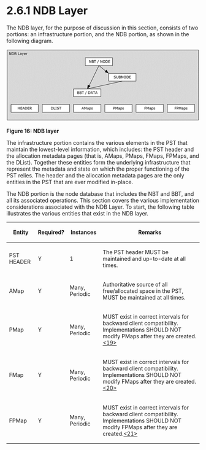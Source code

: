 <html dir="LTR" xmlns:mshelp="http://msdn.microsoft.com/mshelp" xmlns:ddue="http://ddue.schemas.microsoft.com/authoring/2003/5" xmlns:xlink="http://www.w3.org/1999/xlink" xmlns:tool="http://www.microsoft.com/tooltip">
    <head>
        <meta http-equiv="Content-Type" content="text/html; CHARSET=utf-8"></meta>
        <meta name="save" content="history"></meta>
        <title>2.6.1 NDB Layer</title>
        <xml>
            <mshelp:toctitle title="2.6.1 NDB Layer"></mshelp:toctitle>
            <mshelp:rltitle title="[MS-PST]: NDB Layer"></mshelp:rltitle>
            <mshelp:keyword index="A" term="9d2083cf-fd37-4a0d-b61a-d2ef10a89a04"></mshelp:keyword>
            <mshelp:attr name="DCSext.ContentType" value="open specification"></mshelp:attr>
            <mshelp:attr name="AssetID" value="9d2083cf-fd37-4a0d-b61a-d2ef10a89a04"></mshelp:attr>
            <mshelp:attr name="TopicType" value="kbRef"></mshelp:attr>
            <mshelp:attr name="DCSext.Title" value="[MS-PST]: NDB Layer" />
        </xml>
    </head>
    <body>
        <div id="header">
            <h1 class="heading">2.6.1 NDB Layer</h1>
        </div>
        <div id="mainSection">
            <div id="mainBody">
                <div id="allHistory" class="saveHistory"></div>
                <div id="sectionSection0" class="section" name="collapseableSection">
                    

<p>The NDB layer, for the purpose of discussion in this
section, consists of two portions: an infrastructure portion, and the NDB
portion, as shown in the following diagram.</p>

<p><img id="MS-PST_pict9a2b1813-f329-4be0-9ac3-fc41fe21d2b4.png" src="MS-PST_files/image016.png" alt="NDB layer" title="NDB layer"></p>

<p><b>Figure 16: NDB layer</b></p>

<p>The infrastructure portion contains the various elements in
the PST that maintain the lowest-level information, which includes: the PST
header and the allocation metadata pages (that is, AMaps, PMaps, FMaps, FPMaps,
and the DList). Together these entities form the underlying infrastructure that
represent the metadata and state on which the proper functioning of the PST
relies. The header and the allocation metadata pages are the only entities in
the PST that are ever modified in-place.</p>

<p>The NDB portion is the node database that includes the NBT
and BBT, and all its associated operations. This section covers the various
implementation considerations associated with the NDB Layer. To start, the
following table illustrates the various entities that exist in the NDB layer.</p>

<table>
 <thead>
  <tr>
   <th>
   <p>Entity</p>
   </th>
   <th>
   <p>Required?</p>
   </th>
   <th>
   <p>Instances</p>
   </th>
   <th>
   <p>Remarks</p>
   </th>
  </tr>
 </thead>
 <tr>
  <td>
  <p>PST
  HEADER</p>
  </td>
  <td>
  <p>Y</p>
  </td>
  <td>
  <p>1</p>
  </td>
  <td>
  <p>The
  PST header MUST be maintained and up-to-date at all times.</p>
  </td>
 </tr>
 <tr>
  <td>
  <p>AMap</p>
  </td>
  <td>
  <p>Y</p>
  </td>
  <td>
  <p>Many,
  Periodic</p>
  </td>
  <td>
  <p>Authoritative
  source of all free/allocated space in the PST, MUST be maintained at all
  times.</p>
  </td>
 </tr>
 <tr>
  <td>
  <p>PMap</p>
  </td>
  <td>
  <p>Y</p>
  </td>
  <td>
  <p>Many,
  Periodic</p>
  </td>
  <td>
  <p>MUST
  exist in correct intervals for backward client compatibility. Implementations
  SHOULD NOT modify PMaps after they are created.<a id="Appendix_A_Target_19"></a><a href="f040f8b2-f023-4ed9-94fd-de487da83ed5.html#Appendix_A_19" aria-label="Product behavior note 19">&lt;19&gt;</a></p>
  </td>
 </tr>
 <tr>
  <td>
  <p>FMap</p>
  </td>
  <td>
  <p>Y</p>
  </td>
  <td>
  <p>Many,
  Periodic</p>
  </td>
  <td>
  <p>MUST
  exist in correct intervals for backward client compatibility. Implementations
  SHOULD NOT modify FMaps after they are created.<a id="Appendix_A_Target_20"></a><a href="f040f8b2-f023-4ed9-94fd-de487da83ed5.html#Appendix_A_20" aria-label="Product behavior note 20">&lt;20&gt;</a></p>
  </td>
 </tr>
 <tr>
  <td>
  <p>FPMap</p>
  </td>
  <td>
  <p>Y</p>
  </td>
  <td>
  <p>Many,
  Periodic</p>
  </td>
  <td>
  <p>MUST
  exist in correct intervals for backward client compatibility. Implementations
  SHOULD NOT modify FPMaps after they are created.<a id="Appendix_A_Target_21"></a><a href="f040f8b2-f023-4ed9-94fd-de487da83ed5.html#Appendix_A_21" aria-label="Product behavior note 21">&lt;21&gt;</a></p>
  </td>
 </tr>
</table>

<p> </p>
                </div>
            </div>
        </div>
    </body>
</html>